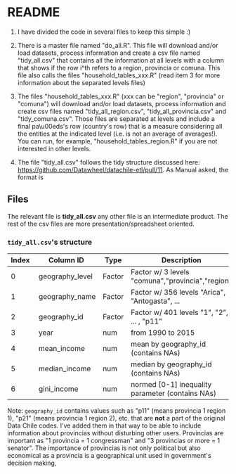 # README

1. I have divided the code in several files to keep this simple :)

2. There is a master file named "do_all.R". This file will download and/or load datasets,
process information and create a csv file named "tidy_all.csv" that contains all the
information at all levels with a column that shows if the row i^th refers to a region,
provincia or comuna. This file also calls the files "household_tables_xxx.R"
(read item 3 for more information about the separated levels files)

3. The files "household_tables_xxx.R" (xxx can be "region", "provincia" or "comuna") will
download and/or load datasets, process information and create csv files named
"tidy_all_region.csv", "tidy_all_provincia.csv" and "tidy_comuna.csv". Those files are
separated at levels and include a final pa\u00eds's row (country's row) that is a measure
considering all the entities at the indicated level (i.e. is not an average of averages!).
You can run, for example, "household_tables_region.R" if you are not interested in other
levels.

4. The file "tidy_all.csv" follows the tidy structure discussed here:
https://github.com/Datawheel/datachile-etl/pull/11. As Manual asked, the format is

## Files

The relevant file is **tidy_all.csv** any other file is an intermediate product. The rest of the csv files are more presentation/spreadsheet oriented.

### `tidy_all.csv`'s structure

| Index | Column ID       | Type   | Description                                      |
| ----- | --------------- | -----  | ------------------------------------------------ |
| 0     | geography_level | Factor | Factor w/ 3 levels "comuna","provincia","region" |
| 1     | geography_name  | Factor | Factor w/ 356 levels "Arica", "Antogasta", ...   |
| 2     | geography_id    | Factor | Factor w/ 401 levels "1", "2", ... , "p11"       |
| 3     | year            | num    | from 1990 to 2015                                |
| 4     | mean_income     | num    | mean by geography_id (contains NAs)              |
| 5     | median_income   | num    | median by geography_id (contains NAs)            |
| 6     | gini_income   | num    | normed [0-1] inequality parameter (contains NAs) |

Note: `geography_id` contains values such as "p11" (means provincia 1 region 1), "p21" (means provincia 1 region 2), etc. that are **not** a part of the original Data Chile codes. I've added them in that way to be able to include information about provincias without disturbing other users. Provincias are important as "1 provincia = 1 congressman" and "3 provincias or more = 1 senator". The importance of provincias is not only political but also economical as a provincia is a geographical unit used in government's decision making,


